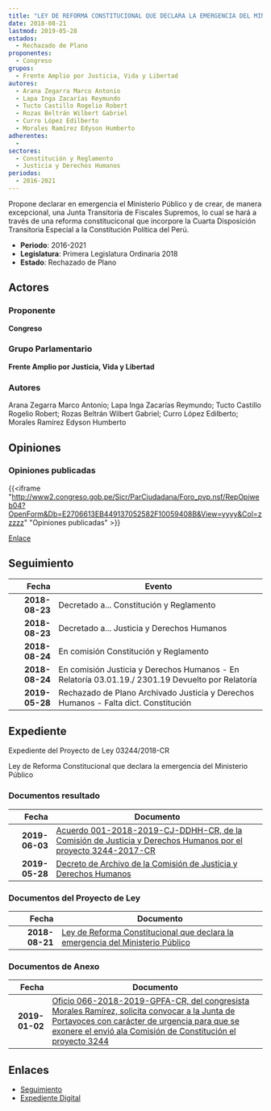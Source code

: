 ```yaml
---
title: "LEY DE REFORMA CONSTITUCIONAL QUE DECLARA LA EMERGENCIA DEL MINISTERIO PÚBLICO"
date: 2018-08-21
lastmod: 2019-05-28
estados: 
  - Rechazado de Plano
proponentes: 
  - Congreso
grupos: 
  - Frente Amplio por Justicia, Vida y Libertad
autores: 
  - Arana Zegarra Marco Antonio
  - Lapa Inga Zacarías Reymundo
  - Tucto Castillo Rogelio Robert
  - Rozas Beltrán Wilbert Gabriel
  - Curro López Edilberto
  - Morales Ramírez Edyson Humberto
adherentes: 
  - 
sectores: 
  - Constitución y Reglamento
  - Justicia y Derechos Humanos
periodos: 
  - 2016-2021
---
```


Propone declarar en emergencia el Ministerio Público y de crear, de manera excepcional, una Junta Transitoria de Fiscales Supremos, lo cual se hará a través de una reforma constituciconal que incorpore la Cuarta Disposición Transitoria Especial a la Constitución Política del Perú.

- **Periodo**: 2016-2021
- **Legislatura**: Primera Legislatura Ordinaria 2018
- **Estado**: Rechazado de Plano

## Actores

### Proponente

**Congreso**

### Grupo Parlamentario

**Frente Amplio por Justicia, Vida y Libertad**

### Autores

Arana Zegarra Marco Antonio; Lapa Inga Zacarías Reymundo; Tucto Castillo Rogelio Robert; Rozas Beltrán Wilbert Gabriel; Curro López Edilberto; Morales Ramírez Edyson Humberto


## Opiniones

### Opiniones publicadas

{{<iframe "http://www2.congreso.gob.pe/Sicr/ParCiudadana/Foro_pvp.nsf/RepOpiweb04?OpenForm&Db=E2706613EB449137052582F10059408B&View=yyyy&Col=zzzzz" "Opiniones publicadas" >}}

[Enlace](http://www2.congreso.gob.pe/Sicr/ParCiudadana/Foro_pvp.nsf/RepOpiweb04?OpenForm&Db=E2706613EB449137052582F10059408B&View=yyyy&Col=zzzzz)

## Seguimiento

| Fecha | Evento |
|------:|--------|
| **2018-08-23** | Decretado a... Constitución y Reglamento|
| **2018-08-23** | Decretado a... Justicia y Derechos Humanos|
| **2018-08-24** | En comisión Constitución y Reglamento|
| **2018-08-24** | En comisión Justicia y Derechos Humanos - En Relatoría 03.01.19./ 2301.19 Devuelto por Relatoría|
| **2019-05-28** | Rechazado de Plano Archivado Justicia y Derechos Humanos - Falta dict. Constitución|


## Expediente

Expediente del Proyecto de Ley 03244/2018-CR

Ley de Reforma Constitucional que declara la emergencia del Ministerio Público


### Documentos resultado

| Fecha | Documento |
|------:|--------|
| **2019-06-03** | [Acuerdo 001-2018-2019-CJ-DDHH-CR, de la Comisión de Justicia y Derechos Humanos por el proyecto 3244-2017-CR](http://www.leyes.congreso.gob.pe/Documentos/2016_2021/Decretos/Archivamiento/DA0040620190603.pdf) |
| **2019-05-28** | [Decreto de Archivo de la Comisión de Justicia y Derechos Humanos](http://www.leyes.congreso.gob.pe/Documentos/2016_2021/Decretos/Archivamiento/DA0040620190528.pdf) |

### Documentos del Proyecto de Ley

| Fecha | Documento |
|------:|--------|
| **2018-08-21** | [Ley de Reforma Constitucional que declara la emergencia del Ministerio Público](http://www.leyes.congreso.gob.pe/Documentos/2016_2021/Proyectos_de_Ley_y_de_Resoluciones_Legislativas/PL0324420180821..pdf) |

### Documentos de Anexo

| Fecha | Documento |
|------:|--------|
| **2019-01-02** | [Oficio 066-2018-2019-GPFA-CR, del congresista Morales Ramírez, solicita convocar a la Junta de Portavoces con carácter de urgencia para que se exonere el envió ala Comisión de Constitución el proyecto 3244](http://www.leyes.congreso.gob.pe/Documentos/2016_2021/Oficios/Grupos_Parlamentarios/OFICIO-066-2018-2019-GPFA-CR.pdf) |

## Enlaces 

- [Seguimiento](http://www2.congreso.gob.pehttp://www2.congreso.gob.pe/Sicr/TraDocEstProc/CLProLey2016.nsf/f7fff46988ca05b1052578e100829cc7/741bd440416b335f052582f0007e74a3?OpenDocument)
- [Expediente Digital](http://www2.congreso.gob.pehttp://www2.congreso.gob.pe/Sicr/TraDocEstProc/CLProLey2016.nsf/f7fff46988ca05b1052578e100829cc7/741bd440416b335f052582f0007e74a3?OpenDocument&Click=05257FB7005EB655.eb71d0cf91d8294e05256cdf006b5706/$Body/0.1C6C)
